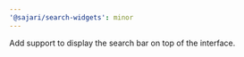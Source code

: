 ```yaml
---
'@sajari/search-widgets': minor
---
```


Add support to display the search bar on top of the interface.
